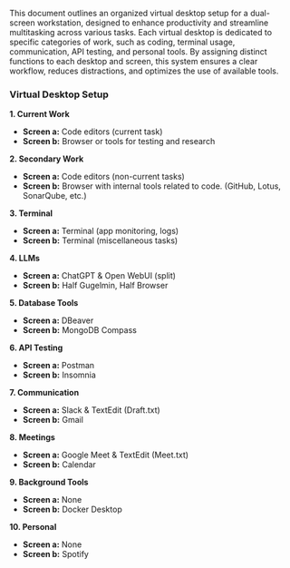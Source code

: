 This document outlines an organized virtual desktop setup for a dual-screen workstation, designed to enhance
productivity and streamline multitasking across various tasks. Each virtual desktop is dedicated to specific
categories of work, such as coding, terminal usage, communication, API testing, and personal tools. By
assigning distinct functions to each desktop and screen, this system ensures a clear workflow, reduces
distractions, and optimizes the use of available tools.

### Virtual Desktop Setup

**1. Current Work**

- **Screen a:** Code editors (current task)
- **Screen b:** Browser or tools for testing and research

**2. Secondary Work**

- **Screen a:** Code editors (non-current tasks)
- **Screen b:** Browser with internal tools related to code. (GitHub, Lotus, SonarQube, etc.)

**3. Terminal**

- **Screen a:** Terminal (app monitoring, logs)
- **Screen b:** Terminal (miscellaneous tasks)

**4. LLMs**

- **Screen a:** ChatGPT & Open WebUI (split)
- **Screen b:** Half Gugelmin, Half Browser

**5. Database Tools**

- **Screen a:** DBeaver
- **Screen b:** MongoDB Compass

**6. API Testing**

- **Screen a:** Postman
- **Screen b:** Insomnia

**7. Communication**

- **Screen a:** Slack & TextEdit (Draft.txt)
- **Screen b:** Gmail

**8. Meetings**

- **Screen a:** Google Meet & TextEdit (Meet.txt)
- **Screen b:** Calendar

**9. Background Tools**

- **Screen a:** None
- **Screen b:** Docker Desktop

**10. Personal**

- **Screen a:** None
- **Screen b:** Spotify
